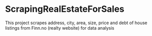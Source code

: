 # ScrapingRealEstateForSales
This project scrapes address, city, area, size, price and debt of house listings from Finn.no (realty website) for data analysis
